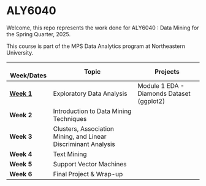 # ALY6040

Welcome, this repo represents the work done for ALY6040 : Data Mining for the Spring Quarter, 2025.

This course is part of the MPS Data Analytics program at Northeastern University.

|   Week/Dates | Topic | Projects |
|----|----|----|
| [**Week 1**](Module%1/) | Exploratory Data Analysis | Module 1 EDA - Diamonds Dataset (ggplot2) |
| **Week 2** | Introduction to Data Mining Techniques |  |
| **Week 3** | Clusters, Association Mining, and Linear Discriminant Analysis |  |
| **Week 4** | Text Mining |  |
| **Week 5** | Support Vector Machines |  |
| **Week 6** | Final Project & Wrap-up |  |
